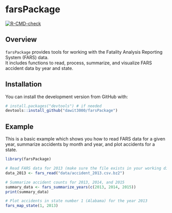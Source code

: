 # farsPackage

[![R-CMD-check](https://github.com/dawit3000/farsPackage/actions/workflows/R-CMD-check.yaml/badge.svg)](https://github.com/dawit3000/farsPackage/actions)


## Overview

`farsPackage` provides tools for working with the Fatality Analysis Reporting System (FARS) data.  
It includes functions to read, process, summarize, and visualize FARS accident data by year and state.

## Installation

You can install the development version from GitHub with:

```r
# install.packages("devtools") # if needed
devtools::install_github("dawit3000/farsPackage")

```

## Example


This is a basic example which shows you how to read FARS data for a given year, summarize accidents by month and year, and plot accidents for a state.

```r
library(farsPackage)

# Read FARS data for 2013 (make sure the file exists in your working directory or specify full path)
data_2013 <- fars_read("data/accident_2013.csv.bz2")

# Summarize accident counts for 2013, 2014, and 2015
summary_data <- fars_summarize_years(c(2013, 2014, 2015))
print(summary_data)

# Plot accidents in state number 1 (Alabama) for the year 2013
fars_map_state(1, 2013)
